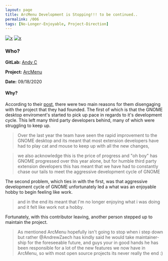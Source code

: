 ```yaml
---
layout: page
title: ArcMenu Development is Stopping!!! to be continued..
permalink: /006
tags: [No-Longer-Enjoyable, Project-Direction]
---
```


[![x](https://img.shields.io/badge/-No%20Longer%20Enjoyable-ff033e)](/codebook.html#no-longer-enjoyable) [![x](https://img.shields.io/badge/-Project%20Direction-brightgreen)](/codebook.html#project-direction)

### Who?

**GitLab:** [Andy C](https://gitlab.com/LinxGem33)

**Project:** [ArcMenu](https://gitlab.com/LinxGem33/Arc-Menu)

**Date:** 09/18/2020

#### Why?

According to their [post](https://gitlab.com/LinxGem33/Arc-Menu/-/issues/358), there were two main reasons for them disengaging with the project that they had founded. The first of which is that the GNOME desktop enviroment's started to pick up pace in regards to it's development cycle.  This left many third party developers behind, many of which were struggling to keep up. 

> Over the last year the team have seen the rapid improvement to the GNOME desktop and its meant that most extension developers have had to play cat and mouse to keep up with all the new changes,

> we also acknowledge this is the price of progress and "oh boy" has GNOME progressed over this year alone, but for humble third party extension developers this has meant that we have had to constantly chase our tails to meet the aggressive development cycle of GNOME

The second problem, which ties in with the first, was that aggressive development cycle of GNOME unfortunately led a what was an enjoyable hobby to begin feeling like work.

> and in the end its meant that I'm no longer enjoying what i was doing and it felt like work not a hobby.

Fortunately, with this contributor leaving, another person stepped up to maintain the project. 

> As mentioned ArcMenu hopefully isn't going to stop when i step down but rather @AndrewZaech has kindly said he would take maintainer-ship for the foreseeable future, and guys your in good hands he has been responsible for a lot of the new features we now have in ArcMenu, so with most open source projects its never really the end :)
